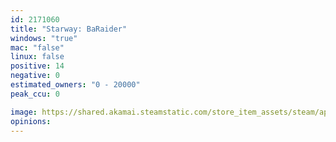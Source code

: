 ```yaml
---
id: 2171060
title: "Starway: BaRaider"
windows: "true"
mac: "false"
linux: false
positive: 14
negative: 0
estimated_owners: "0 - 20000"
peak_ccu: 0

image: https://shared.akamai.steamstatic.com/store_item_assets/steam/apps/2171060/header.jpg?t=1709861004
opinions:
---
```

